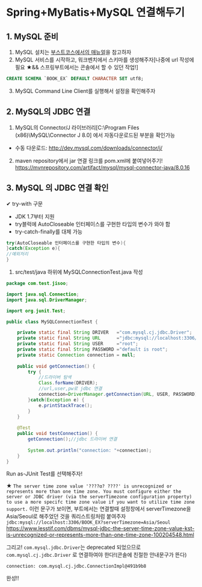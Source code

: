 ﻿
# Spring+MyBatis+MySQL 연결해두기

##  1. MySQL 준비

1. MySQL 설치는 [부스트코스에서의 매뉴얼](https://www.boostcourse.org/web326/lecture/58931?isDesc=false)을 참고하자
2. MySQL 서비스를 시작하고, 워크벤치에서 스키마를 생성해주자[나중에 url 작성에 필요 ★&& 스프링부트에서는 콘솔에서 할 수 있던 작업!]
```sql
CREATE SCHEMA `BOOK_EX` DEFAULT CHARACTER SET utf8;
```
3. MySQL Command Line Client를 실행해서 설정을 확인해주자


## 2. MySQL의 JDBC 연결

1. MySQL의 Connector/J 라이브러리[C:\Program Files (x86)\MySQL\Connector J 8.0] 에서 자동다운로드된 부분을 확인가능
- 수동 다운로드: http://dev.mysql.com/downloads/connector/j/

2. maven repository에서 jar 연결 링크를 pom.xml에 붙여넣어주기! https://mvnrepository.com/artifact/mysql/mysql-connector-java/8.0.16

## 3. MySQL 의 JDBC 연결 확인

✔ try-with 구문

- JDK 1.7부터 지원
- try블럭에 AutoCloseable 인터페이스를 구현한 타입의 변수가 와야 함
- try-catch-finally를 대체 가능

```java
try(AutoCloseable 인터페이스를 구현한 타입의 변수){
}catch(Exception e){
//예외처리
}
```

1. src/test/java 하위에 MySQLConnectionTest.java 작성
```java
package com.test.jisoo;

import java.sql.Connection;
import java.sql.DriverManager;

import org.junit.Test;

public class MySQLConnectionTest {

	private static final String DRIVER   ="com.mysql.cj.jdbc.Driver";
	private static final String URL      ="jdbc:mysql://localhost:3306/BOOK_EX?serverTimezone=Asia/Seoul";
	private static final String USER     ="root";
	private static final String PASSWORD ="default is root";
	private static Connection connection = null;
	
	public void getConnection() {
		try {
			//드라이버 탐색
			Class.forName(DRIVER);
			//url,user,pw로 jdbc 연결
			connection=DriverManager.getConnection(URL, USER, PASSWORD);
		}catch(Exception e) {
			e.printStackTrace();
		}
	}
	
	@Test
	public void testConnection() {
		getConnection();//jdbc 드라이버 연결
		
		System.out.println("connection: "+connection);
	}
}
```

Run as-JUnit Test를 선택해주자!

★ `The server time zone value '????α? ????' is unrecognized or represents more than one time zone. You must configure either the server or JDBC driver (via the serverTimezone configuration property) to use a more specifc time zone value if you want to utilize time zone support.` 
이런 문구가 보이면, 부트에서는 연결할때 설정창에서 serverTimezone을 Asia/Seoul로 해주었던 것을 쿼리스트링처럼 붙여주자
`jdbc:mysql://localhost:3306/BOOK_EX?serverTimezone=Asia/Seoul`
https://www.lesstif.com/dbms/mysql-jdbc-the-server-time-zone-value-kst-is-unrecognized-or-represents-more-than-one-time-zone-100204548.html


그리고! `com.mysql.jdbc.Driver`는 deprecated 되었으므로 `com.mysql.cj.jdbc.Driver` 로 연결하여야 한다!(콘솔에 친절한 안내문구가 뜬다)

```
connection: com.mysql.cj.jdbc.ConnectionImpl@491b9b8
```
완성!!

